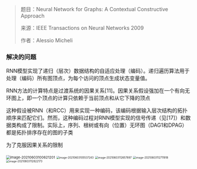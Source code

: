 > 题目：Neural Network for Graphs: A Contextual Constructive Approach
>
> 来源：IEEE Transactions on Neural Networks 2009
>
> 作者：Alessio Micheli

### 解决的问题



RNN模型实现了递归（层次）数据结构的自适应处理（编码）。递归遍历算法用于处理（编码）所有图顶点，为每个访问的顶点生成状态变量值。

RNN方法的计算特点是过渡系统的因果关系[11]。因果关系假设强加在一个有向无环图上，即一个顶点的计算只依赖于当前顶点和从它下降的顶点

这种假设被RNN（和RCC）用来实现一种编码，该编码根据输入层次结构的拓扑顺序来匹配它们。然而，这种编码过程对RNN模型实现的信号传递（见[17]）和数据类构成了限制。实际上，序列、根树或有向（位置）无环图（DAG1和DPAG）都是拓扑排序存在的图的子类

为了克服因果关系的限制





<img src="/Users/lishuo/Library/Application Support/typora-user-images/image-20210603100621201.png" alt="image-20210603100621201" style="zoom:67%;" />

<img src="/Users/lishuo/Library/Application Support/typora-user-images/image-20210603105537243.png" alt="image-20210603105537243" style="zoom: 50%;" />

<img src="/Users/lishuo/Library/Application Support/typora-user-images/image-20210603112657897.png" alt="image-20210603112657897" style="zoom:50%;" />

<img src="/Users/lishuo/Library/Application Support/typora-user-images/image-20210603112711918.png" alt="image-20210603112711918" style="zoom:50%;" />

<img src="/Users/lishuo/Library/Application Support/typora-user-images/image-20210603112822173.png" alt="image-20210603112822173" style="zoom:50%;" />

